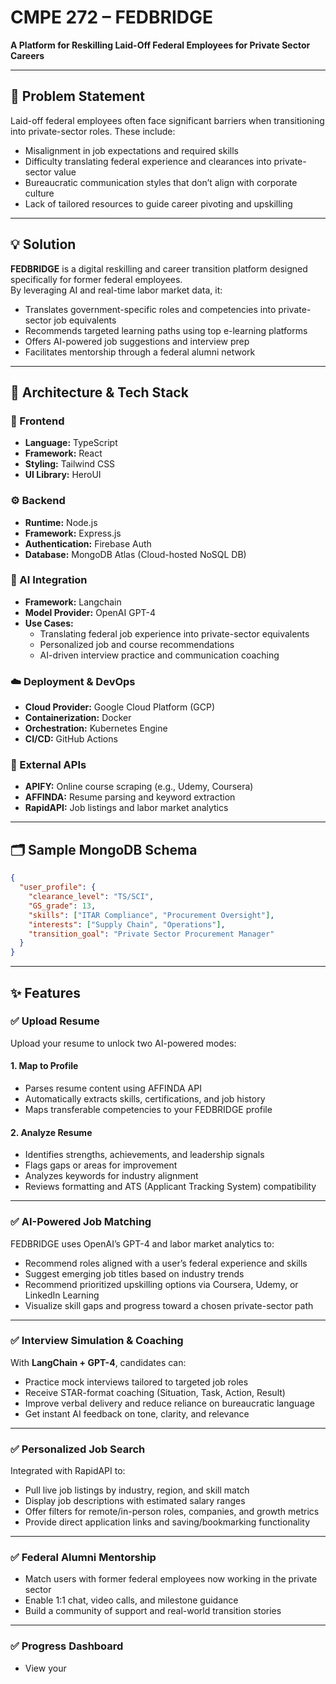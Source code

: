 # CMPE 272 – FEDBRIDGE  
**A Platform for Reskilling Laid-Off Federal Employees for Private Sector Careers**

---

## 🚧 Problem Statement

Laid-off federal employees often face significant barriers when transitioning into private-sector roles. These include:

- Misalignment in job expectations and required skills  
- Difficulty translating federal experience and clearances into private-sector value  
- Bureaucratic communication styles that don’t align with corporate culture  
- Lack of tailored resources to guide career pivoting and upskilling  

---

## 💡 Solution

**FEDBRIDGE** is a digital reskilling and career transition platform designed specifically for former federal employees.  
By leveraging AI and real-time labor market data, it:

- Translates government-specific roles and competencies into private-sector job equivalents  
- Recommends targeted learning paths using top e-learning platforms  
- Offers AI-powered job suggestions and interview prep  
- Facilitates mentorship through a federal alumni network  

---

## 🧱 Architecture & Tech Stack

### 🔐 Frontend  
- **Language:** TypeScript  
- **Framework:** React  
- **Styling:** Tailwind CSS  
- **UI Library:** HeroUI  

### ⚙️ Backend  
- **Runtime:** Node.js  
- **Framework:** Express.js  
- **Authentication:** Firebase Auth  
- **Database:** MongoDB Atlas (Cloud-hosted NoSQL DB)  

### 🧠 AI Integration  
- **Framework:** Langchain  
- **Model Provider:** OpenAI GPT-4  
- **Use Cases:**  
  - Translating federal job experience into private-sector equivalents  
  - Personalized job and course recommendations  
  - AI-driven interview practice and communication coaching  

### ☁️ Deployment & DevOps  
- **Cloud Provider:** Google Cloud Platform (GCP)  
- **Containerization:** Docker  
- **Orchestration:** Kubernetes Engine  
- **CI/CD:** GitHub Actions  

### 🧩 External APIs  
- **APIFY:** Online course scraping (e.g., Udemy, Coursera)  
- **AFFINDA:** Resume parsing and keyword extraction  
- **RapidAPI:** Job listings and labor market analytics  

---

## 🗂 Sample MongoDB Schema

```json
{
  "user_profile": {
    "clearance_level": "TS/SCI",
    "GS_grade": 13,
    "skills": ["ITAR Compliance", "Procurement Oversight"],
    "interests": ["Supply Chain", "Operations"],
    "transition_goal": "Private Sector Procurement Manager"
  }
}
```


 ---

## ✨ Features

### ✅ Upload Resume  
Upload your resume to unlock two AI-powered modes:

#### 1. Map to Profile  
- Parses resume content using AFFINDA API  
- Automatically extracts skills, certifications, and job history  
- Maps transferable competencies to your FEDBRIDGE profile

#### 2. Analyze Resume  
- Identifies strengths, achievements, and leadership signals  
- Flags gaps or areas for improvement  
- Analyzes keywords for industry alignment  
- Reviews formatting and ATS (Applicant Tracking System) compatibility  

---

### ✅ AI-Powered Job Matching  
FEDBRIDGE uses OpenAI’s GPT-4 and labor market analytics to:  
- Recommend roles aligned with a user’s federal experience and skills  
- Suggest emerging job titles based on industry trends  
- Recommend prioritized upskilling options via Coursera, Udemy, or LinkedIn Learning  
- Visualize skill gaps and progress toward a chosen private-sector path

---

### ✅ Interview Simulation & Coaching  
With **LangChain + GPT-4**, candidates can:  
- Practice mock interviews tailored to targeted job roles  
- Receive STAR-format coaching (Situation, Task, Action, Result)  
- Improve verbal delivery and reduce reliance on bureaucratic language  
- Get instant AI feedback on tone, clarity, and relevance

---

### ✅ Personalized Job Search  
Integrated with RapidAPI to:  
- Pull live job listings by industry, region, and skill match  
- Display job descriptions with estimated salary ranges  
- Offer filters for remote/in-person roles, companies, and growth metrics  
- Provide direct application links and saving/bookmarking functionality  

---

### ✅ Federal Alumni Mentorship  
- Match users with former federal employees now working in the private sector  
- Enable 1:1 chat, video calls, and milestone guidance  
- Build a community of support and real-world transition stories

---

### ✅ Progress Dashboard  
- View your
